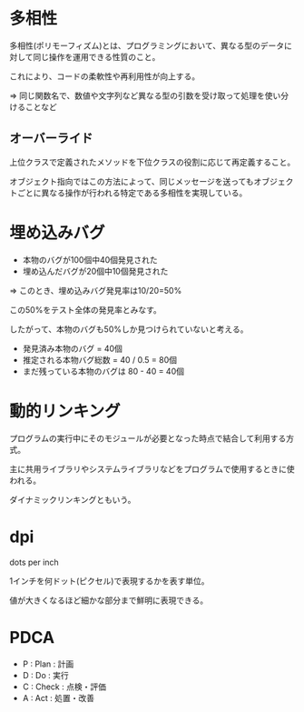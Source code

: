 # 多相性

多相性(ポリモーフィズム)とは、プログラミングにおいて、異なる型のデータに対して同じ操作を運用できる性質のこと。

これにより、コードの柔軟性や再利用性が向上する。

=> 同じ関数名で、数値や文字列など異なる型の引数を受け取って処理を使い分けることなど

## オーバーライド

上位クラスで定義されたメソッドを下位クラスの役割に応じて再定義すること。

オブジェクト指向ではこの方法によって、同じメッセージを送ってもオブジェクトごとに異なる操作が行われる特定である多相性を実現している。

# 埋め込みバグ

- 本物のバグが100個中40個発見された
- 埋め込んだバグが20個中10個発見された

=> このとき、埋め込みバグ発見率は10/20=50%

この50%をテスト全体の発見率とみなす。

したがって、本物のバグも50%しか見つけられていないと考える。

- 発見済み本物のバグ = 40個
- 推定される本物バグ総数 = 40 / 0.5 = 80個
- まだ残っている本物のバグは 80 - 40 = 40個

# 動的リンキング

プログラムの実行中にそのモジュールが必要となった時点で結合して利用する方式。

主に共用ライブラリやシステムライブラリなどをプログラムで使用するときに使われる。

ダイナミックリンキングともいう。

# dpi

dots per inch

1インチを何ドット(ピクセル)で表現するかを表す単位。

値が大きくなるほど細かな部分まで鮮明に表現できる。

# PDCA

- P : Plan : 計画
- D : Do : 実行
- C : Check : 点検・評価
- A : Act : 処置・改善

